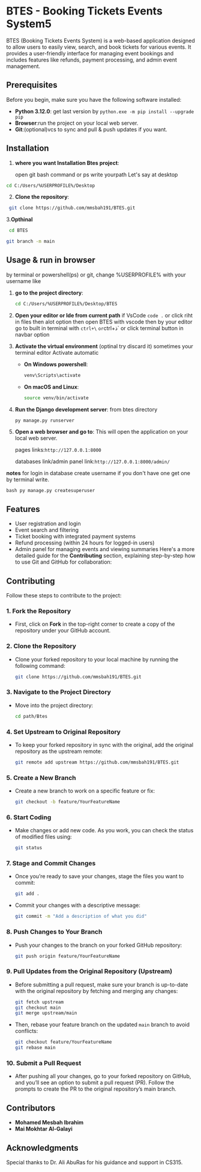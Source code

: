 # BTES - Booking Tickets Events System5

BTES (Booking Tickets Events System) is a web-based application designed to allow users to easily view, search, and book tickets for various events. It provides a user-friendly interface for managing event bookings and includes features like refunds, payment processing, and admin event management.

## Prerequisites

Before you begin, make sure you have the following software installed:

- **Python 3.12.0**: get last version by `python.exe -m pip install --upgrade pip`
- **Browser**:run the project on your local web server.
- **Git**:(optional)vcs to sync and pull & push updates if you want.


## Installation

1. **where you want Installation Btes project**:

   open git bash command or ps write yourpath  Let's say at desktop
  ```bash
cd C:/Users/%USERPROFILE%/Desktop
   ```
2. **Clone the repository**:
  ```bash 
   git clone https://github.com/mmsbah191/BTES.git
   ```

3.**Opthinal**
  ```bash 
   cd BTES
   ```
   ```bash 
   git branch -m main
   ```

## Usage & run in browser
by terminal or powershell(ps) or git, change %USERPROFILE% with your username like

1. **go to the project directory**:
   ```bash
   cd C:/Users/%USERPROFILE%/Desktop/BTES
   ```
2. **Open your editor or Ide from current path**
   if VsCode `code .` or click riht in files then alot option then open BTES with vscode
   then by your editor go to built in terminal with `ctrl+\` ` or `ctrl+ذ` or click terminal button in navbar option

3. **Activate the virtual environment**
(optinal try discard it) sometimes your terminal editor Activate automatic
   - **On Windows powershell**:
     ```bash
     venv\Scripts\activate
     ```
   - **On macOS and Linux**:
     ```bash
     source venv/bin/activate
     ```
     
4. **Run the Django development server**:
   from btes directory
   ```bash
   py manage.py runserver
   ```
3. **Open a web browser and go to**:
   This will open the application on your local web server.
   
   pages links:```http://127.0.0.1:8000```

   databases link/admin panel link:```http://127.0.0.1:8000/admin/```

**notes**
   for login in database create username if you don't have one get one by terminal write.
   
   ```bash py manage.py createsuperuser```

## Features

- User registration and login
- Event search and filtering
- Ticket booking with integrated payment systems
- Refund processing (within 24 hours for logged-in users)
- Admin panel for managing events and viewing summaries
  Here's a more detailed guide for the **Contributing** section, explaining step-by-step how to use Git and GitHub for collaboration:

## Contributing

Follow these steps to contribute to the project:

### 1. Fork the Repository

- First, click on **Fork** in the top-right corner to create a copy of the repository under your GitHub account.

### 2. Clone the Repository

- Clone your forked repository to your local machine by running the following command:
  ```bash
  git clone https://github.com/mmsbah191/BTES.git
  ```

### 3. Navigate to the Project Directory

- Move into the project directory:
  ```bash
  cd path/Btes
  ```

### 4. Set Upstream to Original Repository

- To keep your forked repository in sync with the original, add the original repository as the upstream remote:
  ```bash
  git remote add upstream https://github.com/mmsbah191/BTES.git
  ```

### 5. Create a New Branch

- Create a new branch to work on a specific feature or fix:
  ```bash
  git checkout -b feature/YourFeatureName
  ```

### 6. Start Coding

- Make changes or add new code. As you work, you can check the status of modified files using:
  ```bash
  git status
  ```

### 7. Stage and Commit Changes

- Once you’re ready to save your changes, stage the files you want to commit:
  ```bash
  git add .
  ```
- Commit your changes with a descriptive message:
  ```bash
  git commit -m "Add a description of what you did"
  ```

### 8. Push Changes to Your Branch

- Push your changes to the branch on your forked GitHub repository:
  ```bash
  git push origin feature/YourFeatureName
  ```

### 9. Pull Updates from the Original Repository (Upstream)

- Before submitting a pull request, make sure your branch is up-to-date with the original repository by fetching and merging any changes:
  ```bash
  git fetch upstream
  git checkout main
  git merge upstream/main
  ```
- Then, rebase your feature branch on the updated `main` branch to avoid conflicts:
  ```bash
  git checkout feature/YourFeatureName
  git rebase main
  ```

### 10. Submit a Pull Request

- After pushing all your changes, go to your forked repository on GitHub, and you’ll see an option to submit a pull request (PR). Follow the prompts to create the PR to the original repository’s main branch.

## Contributors

- **Mohamed Mesbah Ibrahim**
- **Mai Mokhtar Al-Galayi**

## Acknowledgments

Special thanks to Dr. Ali AbuRas for his guidance and support in CS315.
